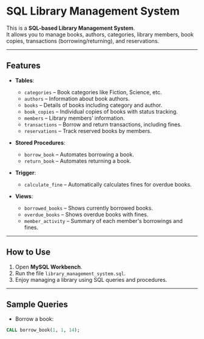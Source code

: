 # SQL Library Management System

This is a **SQL-based Library Management System**.  
It allows you to manage books, authors, categories, library members, book copies, transactions (borrowing/returning), and reservations.  

---

## **Features**

- **Tables**:
  - `categories` – Book categories like Fiction, Science, etc.
  - `authors` – Information about book authors.
  - `books` – Details of books including category and author.
  - `book_copies` – Individual copies of books with status tracking.
  - `members` – Library members’ information.
  - `transactions` – Borrow and return transactions, including fines.
  - `reservations` – Track reserved books by members.

- **Stored Procedures**:
  - `borrow_book` – Automates borrowing a book.
  - `return_book` – Automates returning a book.

- **Trigger**:
  - `calculate_fine` – Automatically calculates fines for overdue books.

- **Views**:
  - `borrowed_books` – Shows currently borrowed books.
  - `overdue_books` – Shows overdue books with fines.
  - `member_activity` – Summary of each member's borrowings and fines.

---

## **How to Use**

1. Open **MySQL Workbench**.
2. Run the file `library_management_system.sql`.
3. Enjoy managing a library using SQL queries and procedures.

---

## **Sample Queries**

- Borrow a book:  
```sql
CALL borrow_book(1, 1, 14);


